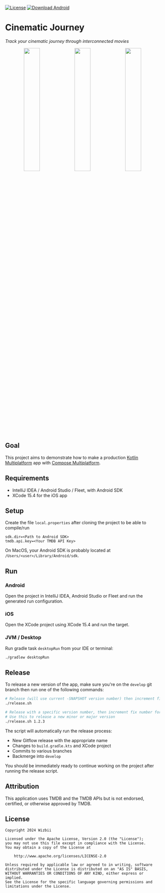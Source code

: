 [![License](https://img.shields.io/badge/License-Apache_2.0-blue.svg)](https://opensource.org/licenses/Apache-2.0)
[![Download Android](https://img.shields.io/badge/Download-Android-%233DDC84?logo=android)](https://play.google.com/store/apps/details?id=com.wizbii.cinematic.journey)
<!-- [![Download iOS](https://img.shields.io/badge/Download-iOS-%23007AFF?logo=apple)](https://apps.apple.com/us/app/cinematic-journey/id6478592371) -->

# Cinematic Journey

_Track your cinematic journey through interconnected movies_

<!--suppress HtmlDeprecatedAttribute, HtmlRequiredAltAttribute, HtmlUnknownTarget -->
<p align="middle">
  <img src="../media/screenshot-1.png?raw=true" width="32%" />
  <img src="../media/screenshot-2.png?raw=true" width="32%" /> 
  <img src="../media/screenshot-3.png?raw=true" width="32%" />
</p>

## Goal

This project aims to demonstrate how to make a
production [Kotlin Multiplatform](https://www.jetbrains.com/kotlin-multiplatform/) app
with [Compose Multiplatform](https://www.jetbrains.com/lp/compose-multiplatform/).

## Requirements

* IntelliJ IDEA / Android Studio / Fleet, with Android SDK
* XCode 15.4 for the iOS app

## Setup

Create the file `local.properties` after cloning the project to be able to compile/run

```properties
sdk.dir=<Path to Android SDK>
tmdb.api.key=<Your TMDB API Key>
```

On MacOS, your Android SDK is probably located at `/Users/<user>/Library/Android/sdk`.

## Run

### Android

Open the project in IntelliJ IDEA, Android Studio or Fleet and run the generated run configuration.

### iOS

Open the XCode project using XCode 15.4 and run the target.

### JVM / Desktop

Run gradle task `desktopRun` from your IDE or terminal:

```bash
./gradlew desktopRun
```

## Release

To release a new version of the app, make sure you're on the `develop` git branch then run one of the following
commands:

```bash
# Release (will use current -SNAPSHOT version number) then increment fix number for subsequent snapshots
./release.sh
```

```bash
# Release with a specific version number, then increment fix number for subsequent snapshots
# Use this to release a new minor or major version
./release.sh 1.2.3
```

The script will automatically run the release process:

- New Gitflow release with the appropriate name
- Changes to `build.gradle.kts` and XCode project
- Commits to various branches
- Backmerge into `develop`

You should be immediately ready to continue working on the project after running the release script.

## Attribution

This application uses TMDB and the TMDB APIs but is not endorsed, certified, or otherwise approved by TMDB.

## License

```
Copyright 2024 Wizbii

Licensed under the Apache License, Version 2.0 (the "License");
you may not use this file except in compliance with the License.
You may obtain a copy of the License at

    http://www.apache.org/licenses/LICENSE-2.0

Unless required by applicable law or agreed to in writing, software
distributed under the License is distributed on an "AS IS" BASIS,
WITHOUT WARRANTIES OR CONDITIONS OF ANY KIND, either express or implied.
See the License for the specific language governing permissions and
limitations under the License.
```
